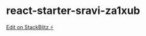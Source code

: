 # react-starter-sravi-za1xub

[Edit on StackBlitz ⚡️](https://stackblitz.com/edit/react-starter-sravi-za1xub)